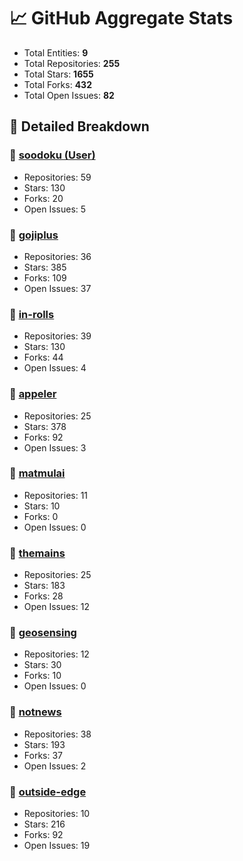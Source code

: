 # 📈 GitHub Aggregate Stats

- Total Entities: **9**
- Total Repositories: **255**
- Total Stars: **1655**
- Total Forks: **432**
- Total Open Issues: **82**

## 🚀 Detailed Breakdown

### 🏢 [soodoku (User)](https://github.com/soodoku)
- Repositories: 59
- Stars: 130
- Forks: 20
- Open Issues: 5

### 🏢 [gojiplus](https://github.com/gojiplus)
- Repositories: 36
- Stars: 385
- Forks: 109
- Open Issues: 37

### 🏢 [in-rolls](https://github.com/in-rolls)
- Repositories: 39
- Stars: 130
- Forks: 44
- Open Issues: 4

### 🏢 [appeler](https://github.com/appeler)
- Repositories: 25
- Stars: 378
- Forks: 92
- Open Issues: 3

### 🏢 [matmulai](https://github.com/matmulai)
- Repositories: 11
- Stars: 10
- Forks: 0
- Open Issues: 0

### 🏢 [themains](https://github.com/themains)
- Repositories: 25
- Stars: 183
- Forks: 28
- Open Issues: 12

### 🏢 [geosensing](https://github.com/geosensing)
- Repositories: 12
- Stars: 30
- Forks: 10
- Open Issues: 0

### 🏢 [notnews](https://github.com/notnews)
- Repositories: 38
- Stars: 193
- Forks: 37
- Open Issues: 2

### 🏢 [outside-edge](https://github.com/outside-edge)
- Repositories: 10
- Stars: 216
- Forks: 92
- Open Issues: 19

